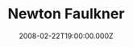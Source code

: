 ---
title: "Newton Faulkner"
venue: "Portsmouth Guildhall"
date: 2008-02-22T19:00:00.000Z
permalink: /almanac/live/2008-02-22-newton-faulkner/index.html
lat: 50.796310
long: -1.093110
---